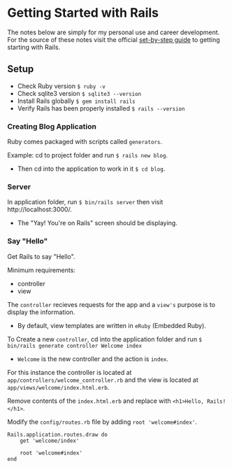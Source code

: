 # Getting Started with Rails

The notes below are simply for my personal use and career development. For the source of these notes visit the official [set-by-step guide](http://guides.rubyonrails.org/getting_started.html) to getting starting with Rails.

## Setup

* Check Ruby version `$ ruby -v`
* Check sqlite3 version `$ sqlite3 --version`
* Install Rails globally `$ gem install rails`
* Verify Rails has been properly installed `$ rails --version`

### Creating Blog Application

Ruby comes packaged with scripts called `generators`.

Example: cd to project folder and run `$ rails new blog`.
* Then cd into the application to work in it `$ cd blog`.

### Server

In application folder, run `$ bin/rails server` then visit http://localhost:3000/.
* The "Yay! You're on Rails" screen should be displaying.

### Say "Hello"

Get Rails to say "Hello".

Minimum requirements:
* controller
* view

The `controller` recieves requests for the app and a `view's` purpose is to display the information.
* By default, view templates are written in `eRuby` (Embedded Ruby).

To Create a new `controller`, cd into the application folder and run `$ bin/rails generate controller Welcome index`
* `Welcome` is the new controller and the action is `index`.

For this instance the controller is located at `app/controllers/welcome_controller.rb` and the view is located at `app/views/welcome/index.html.erb`.

Remove contents of the `index.html.erb` and replace with `<h1>Hello, Rails!</h1>`.

Modify the `config/routes.rb` file by adding `root 'welcome#index'`.

```
Rails.application.routes.draw do
    get 'welcome/index'
    
    root 'welcome#index'
end
```
